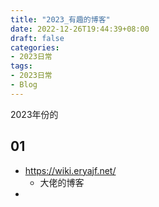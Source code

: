 ```yaml
---
title: "2023_有趣的博客"
date: 2022-12-26T19:44:39+08:00
draft: false
categories:
- 2023日常
tags:
- 2023日常
- Blog
---
```


2023年份的

## 01

- https://wiki.eryajf.net/
	- 大佬的博客
- 

